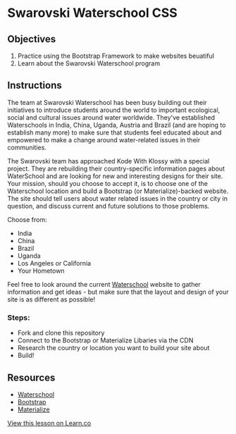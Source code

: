 # Swarovski Waterschool CSS

## Objectives

1. Practice using the Bootstrap Framework to make websites beuatiful
2. Learn about the Swarovski Waterschool program

## Instructions

The team at Swarovski Waterschool has been busy building out their initiatives to introduce students around the world to important ecological, social and cultural issues around water worldwide. They've established Waterschools in India, China, Uganda, Austria and Brazil (and are hoping to establish many more) to make sure that students feel educated about and empowered to make a change around water-related issues in their communities.

The Swarovski team has approached Kode With Klossy with a special project. They are rebuilding their country-specific information pages about WaterSchool and are looking for new and interesting designs for their site. Your mission, should you choose to accept it, is to choose one of the Waterschool location and build a Bootstrap (or Materialize)-backed website. The site should tell users about water related issues in the country or city in question, and discuss current and future solutions to those problems.

Choose from:
+ India
+ China
+ Brazil
+ Uganda
+ Los Angeles or California
+ Your Hometown

Feel free to look around the current [Waterschool](http://www.swarovskigroup.com/S/aboutus/Swarovski_Waterschool.en.html) website to gather information and get ideas - but make sure that the layout and design of your site is as different as possible!


### Steps:
+ Fork and clone this repository
+ Connect to the Bootstrap or Materialize Libaries via the CDN
+ Research the country or location you want to build your site about
+ Build!

## Resources

* [Waterschool](http://www.swarovskigroup.com/S/aboutus/Swarovski_Waterschool.en.html)
* [Bootstrap](http://www.getbootstrap.com)
* [Materialize](http://materializecss.com/)

<a href='https://learn.co/lessons/kwk-css-waterschool' data-visibility='hidden'>View this lesson on Learn.co</a>
